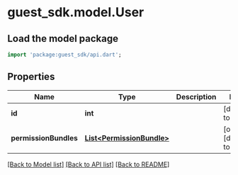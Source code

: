 # guest_sdk.model.User

## Load the model package
```dart
import 'package:guest_sdk/api.dart';
```

## Properties
Name | Type | Description | Notes
------------ | ------------- | ------------- | -------------
**id** | **int** |  | [default to null]
**permissionBundles** | [**List&lt;PermissionBundle&gt;**](PermissionBundle.md) |  | [optional] [default to []]

[[Back to Model list]](../README.md#documentation-for-models) [[Back to API list]](../README.md#documentation-for-api-endpoints) [[Back to README]](../README.md)


